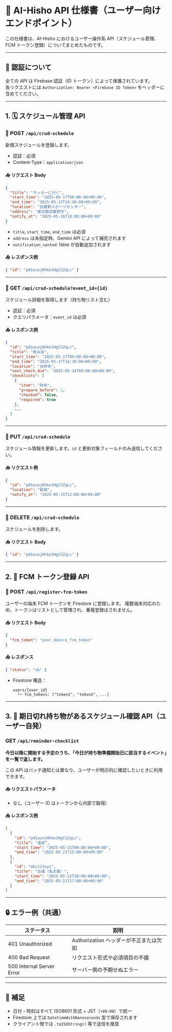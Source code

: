 # 📘 AI-Hisho API 仕様書（ユーザー向けエンドポイント）

この仕様書は、AI-Hisho におけるユーザー操作系 API（スケジュール管理、FCM トークン登録）についてまとめたものです。

---

## 🔐 認証について

全ての API は Firebase 認証（ID トークン）によって保護されています。  
各リクエストには `Authorization: Bearer <Firebase ID Token>` をヘッダーに含めてください。

---

## 1. 🗓 スケジュール管理 API

### 🔸 POST `/api/crud-schedule`

新規スケジュールを登録します。

- 認証：必須
- Content-Type：`application/json`

#### 📥 リクエスト Body

```json
{
  "title": "サッカーに行く",
  "start_time": "2025-05-17T09:00:00+09:00",
  "end_time": "2025-05-17T14:30:00+09:00",
  "location": "武蔵野スポーツセンター",
  "address": "東京都武蔵野市",
  "notify_at": "2025-05-16T18:00:00+09:00"
}
```

- `title`, `start_time`, `end_time` は必須
- `address` は未指定時、Gemini API によって補完されます
- `notification_sented`: false が自動追加されます

#### 📤 レスポンス例

```json
{ "id": "pO1acejHhke3HgCSZqLc" }
```

---

### 🔸 GET `/api/crud-schedule?event_id={id}`

スケジュール詳細を取得します（持ち物リスト含む）

- 認証：必須
- クエリパラメータ：`event_id` は必須

#### 📤 レスポンス例

```json
{
  "id": "pO1acejHhke3HgCSZqLc",
  "title": "飲み会",
  "start_time": "2025-05-17T09:00:00+00:00",
  "end_time": "2025-05-17T14:30:00+00:00",
  "location": "吉祥寺",
  "next_check_due": "2025-05-14T09:00:00+00:00",
  "checklists": [
    {
      "item": "財布",
      "prepare_before": 2,
      "checked": false,
      "required": true
    },
    ...
  ]
}
```

---

### 🔸 PUT `/api/crud-schedule`

スケジュール情報を更新します。`id` と更新対象フィールドのみ送信してください。

#### 📥 リクエスト例

```json
{
  "id": "pO1acejHhke3HgCSZqLc",
  "location": "新宿",
  "notify_at": "2025-05-15T12:00:00+09:00"
}
```

---

### 🔸 DELETE `/api/crud-schedule`

スケジュールを削除します。

#### 📥 リクエスト Body

```json
{ "id": "pO1acejHhke3HgCSZqLc" }
```

---

## 2. 📲 FCM トークン登録 API

### 🔸 POST `/api/register-fcm-token`

ユーザーの端末 FCM トークンを Firestore に登録します。
複数端末対応のため、トークンはリストとして管理され、重複登録はされません。

#### 📥 リクエスト Body

```json
{
  "fcm_token": "your_device_fcm_token"
}
```

#### 📤 レスポンス

```json
{ "status": "ok" }
```

- Firestore 構造：

  ```
  users/{user_id}
    └─ fcm_tokens: ["token1", "token2", ...]
  ```

---

## 3. 🔔 期日切れ持ち物があるスケジュール確認 API（ユーザー自発）

### GET `/api/reminder-checklist`

**今日以降に開始する予定のうち、「今日が持ち物準備開始日に該当するイベント」を一覧で返します。**

この API はバッチ通知とは異なり、ユーザーが明示的に確認したいときに利用できます。

#### 📥 リクエストパラメータ

- なし（ユーザー ID はトークンから内部で取得）

#### 📤 レスポンス例

```json
[
  {
    "id": "pO1acejHhke3HgCSZqLc",
    "title": "遠足",
    "start_time": "2025-05-21T09:00:00+09:00",
    "end_time": "2025-05-21T15:00:00+09:00"
  },
  {
    "id": "abc123xyz",
    "title": "出張（名古屋）",
    "start_time": "2025-05-22T10:00:00+09:00",
    "end_time": "2025-05-22T17:00:00+09:00"
  }
]
```

---

## 🔒 エラー例（共通）

| ステータス                | 説明                                   |
| ------------------------- | -------------------------------------- |
| 401 Unauthorized          | Authorization ヘッダーが不正または欠如 |
| 400 Bad Request           | リクエスト形式や必須項目の不備         |
| 500 Internal Server Error | サーバー側の予期せぬエラー             |

---

## 📌 補足

- 日付・時刻はすべて ISO8601 形式 + JST（`+09:00`）で統一
- Firestore 上では `DatetimeWithNanoseconds` 型で保存されます
- クライアント側では `.toISOString()` 等で送信を推奨
